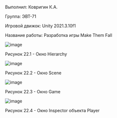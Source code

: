 Выполнил: Ковригин К.А.

Группа: ЭВТ-71

Игровой движок: Unity 2021.3.10f1

Название работы: Разработка игры Make Them Fall

![image](https://user-images.githubusercontent.com/119486614/205433707-432956f1-cb62-42f7-b461-816c8c8e2a85.png)


Рисунок 22.1 - Окно Hierarchy

![image](https://user-images.githubusercontent.com/119486614/205433712-2309edeb-a19a-46ec-9f57-213b3be9dd3e.png)

Рисунок 22.2 - Окно Scene

![image](https://user-images.githubusercontent.com/119486614/205433719-2768371d-2ebe-4e29-b611-706ecb4d8151.png)

Рисунок 22.3 - Окно Game

![image](https://user-images.githubusercontent.com/119486614/205433773-de20f0cc-1a58-4a80-9f38-a9ec62b6f0da.png)

Рисунок 22.4 - Окно Inspector объекта Player
